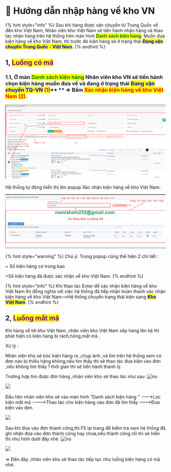 # 🥲 Hướng dẫn nhập hàng về kho VN

{% hint style="info" %}
Sau khi hàng được vận chuyển từ Trung Quốc về đến kho Việt Nam, Nhân viên kho Việt Nam sẽ tiến hành nhận hàng và thao tác nhận hàng trên hệ thống trên màn hình <mark style="color:green;">**Danh sách kiện hàng**</mark>. Muốn đưa kiện hàng về kho Việt Nam, thì trước đó kiện hàng sẽ ở trạng thái  <mark style="color:blue;">**Đang vận chuyển Trung Quốc - Việt Nam**</mark>.
{% endhint %}



## 1, <mark style="color:purple;">**Luồng có mã**</mark>&#x20;

### 1.1, Ở màn <mark style="color:green;">**Danh sách kiện hàng**</mark> Nhân viên kho VN sẽ tiến hành chọn kiện hàng muốn đưa về và  đang ở trạng thái <mark style="color:blue;">**Đang vận chuyển TQ-VN**</mark> <mark style="color:red;">**(1)**</mark>** ** => Bấm <mark style="color:red;">**Xác nhận kiện hàng về kho Việt Nam**</mark> <mark style="color:red;">**(2)**</mark>.

&#x20;

![](../../.gitbook/assets/1655460232008.png)

Hệ thống tự động hiển thị lên popup Xác nhận kiện hàng về kho Việt Nam:&#x20;

&#x20;

&#x20;

![](../../.gitbook/assets/1655461307633.png)

&#x20;

{% hint style="warning" %}
Chú ý: Trong popup cũng thể hiện 2 chi tiết :

\+ Số kiện hàng có trong bao

\+Số kiện hàng đã được xác nhận về kho Việt Nam.
{% endhint %}

&#x20;

{% hint style="info" %}
Khi thao tác Enter để xác nhận kiện hàng về kho Việt Nam thì đồng nghĩa với việc hệ thống đã tiếp nhận hoàn thành xác nhận kiện hàng về kho Việt Nam-->Hệ thống chuyển trạng thái kiện sang <mark style="color:blue;">**Kho Việt Nam**</mark>.
{% endhint %}

&#x20;

&#x20;

## 2, <mark style="color:purple;">**Luồng mất mã**</mark>&#x20;

Khi hàng về tới kho Việt Nam ,nhân viên kho Việt Nam xếp hàng lên kệ thì phát hiện có kiện hàng bị rách,hỏng,mất mã .

Xử lý :

&#x20;

Nhân viên kho sẽ bóc kiện hàng ra ,chụp ảnh ,và tìm trên hệ thống xem có đơn nào bị thiếu hàng không,nếu tìm thấy thì sẽ thao tác đưa kiện vào đơn ,nếu không tìm thấy 1 thời gian thì sẽ tiến hành thanh lý.

&#x20;

Trường hợp tìm được đơn hàng ,nhân viên kho sẽ thao tác như sau :![no](https://naipot.com/cp/static/cp/template/js/plugins/ckeditor/plugins/smiley/images/thumbs\_down.png)

&#x20;

[![](https://image.naipot.com/notebook/2020/4/22/1587549490797vn49.png)](https://javascript)

&#x20;

Đầu tiên nhân viên kho sẽ vào màn hình "Danh sách kiện hàng " --->Lọc kiện mất mã ---->Thao tác cho kiện hàng vào đơn đã tìm thấy --->Đưa kiện vào đơn.

&#x20;

[![](https://image.naipot.com/notebook/2020/4/22/1587549901312vn50.png)](https://javascript)

Sau khi đưa vào đơn thành công,thì F5 lại trang để kiểm tra xem hệ thống đã ghi nhận đưa vào đơn thành công hay chưa,nếu thành công rồi thì sẽ hiển thị như hình dưới đây nhé :![no](https://naipot.com/cp/static/cp/template/js/plugins/ckeditor/plugins/smiley/images/thumbs\_down.png)

&#x20;

[![](https://image.naipot.com/notebook/2020/4/22/1587550078286vn51.png)](https://javascript)

&#x20;

\=> Đến đây ,nhân viên kho sẽ thao tác tiếp tục như luồng kiện hàng có mã nhé.
